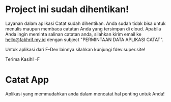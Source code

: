 # Project ini sudah dihentikan!
Layanan dalam aplikasi Catat sudah dihentikan. Anda sudah tidak bisa untuk menulis maupun membaca catatan Anda yang tersimpan di cloud. Apabila Anda ingin meminta salinan catatan anda, silahkan kirim email ke hello@fakhrif.my.id dengan subject "PERMINTAAN DATA APLIKASI CATAT".

Untuk aplikasi dari F-Dev lainnya silahkan kunjungi fdev.super.site!

Terima Kasih!
-F

# Catat App

Aplikasi yang memmudahkan anda dalam mencatat hal penting untuk Anda!

